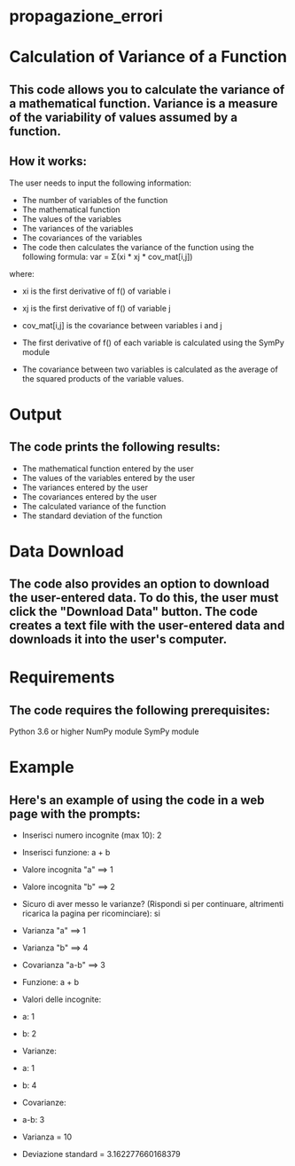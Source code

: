# propagazione_errori
# Calculation of Variance of a Function
## This code allows you to calculate the variance of a mathematical function. Variance is a measure of the variability of values assumed by a function.

## How it works:
The user needs to input the following information:

- The number of variables of the function
- The mathematical function
- The values of the variables
- The variances of the variables
- The covariances of the variables
- The code then calculates the variance of the function using the following formula: var = Σ(xi * xj * cov_mat[i,j])

where:

- xi is the first derivative of f() of variable i
- xj is the first derivative of f() of variable j
- cov_mat[i,j] is the covariance between variables i and j
- The first derivative of f() of each variable is calculated using the SymPy module

- The covariance between two variables is calculated as the average of the squared products of the variable values.

# Output
## The code prints the following results:

- The mathematical function entered by the user
- The values of the variables entered by the user
- The variances entered by the user
- The covariances entered by the user
- The calculated variance of the function
- The standard deviation of the function

# Data Download
## The code also provides an option to download the user-entered data. To do this, the user must click the "Download Data" button. The code creates a text file with the user-entered data and downloads it into the user's computer.

# Requirements
## The code requires the following prerequisites:

Python 3.6 or higher
NumPy module
SymPy module

# Example
## Here's an example of using the code in a web page with the prompts:

- Inserisci numero incognite (max 10): 2
- Inserisci funzione: a + b
- Valore incognita "a" ==> 1
- Valore incognita "b" ==> 2
- Sicuro di aver messo le varianze? (Rispondi si per continuare, altrimenti ricarica la pagina per ricominciare): si
- Varianza "a" ==> 1
- Varianza "b" ==> 4
- Covarianza "a-b" ==> 3

- Funzione: a + b
- Valori delle incognite:
- a: 1
- b: 2
- Varianze:
- a: 1
- b: 4
- Covarianze:
- a-b: 3

- Varianza = 10
- Deviazione standard = 3.162277660168379
